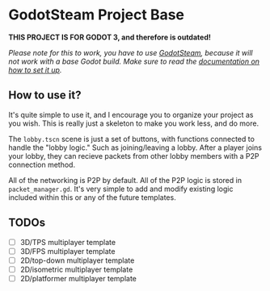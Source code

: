 # GodotSteam Project Base

**THIS PROJECT IS FOR GODOT 3, and therefore is outdated!**

*Please note for this to work, you have to use [GodotSteam](https://gramps.github.io/GodotSteam/), because it will not work with a base Godot build. Make sure to read the [documentation on how to set it up](https://gramps.github.io/GodotSteam/howto-module.html).*

## How to use it?

It's quite simple to use it, and I encourage you to organize your project as you wish. This is really just a skeleton to make you work less, and do more.

The `lobby.tscn` scene is just a set of buttons, with functions connected to handle the "lobby logic." Such as joining/leaving a lobby. After a player joins your lobby, they can recieve packets from other lobby members with a P2P connection method.

All of the networking is P2P by default. All of the P2P logic is stored in `packet_manager.gd`. It's very simple to add and modify existing logic included within this or any of the future templates.

## TODOs

- [ ] 3D/TPS multiplayer template
- [ ] 3D/FPS multiplayer template
- [ ] 2D/top-down multiplayer template
- [ ] 2D/isometric multiplayer template
- [ ] 2D/platformer multiplayer template

